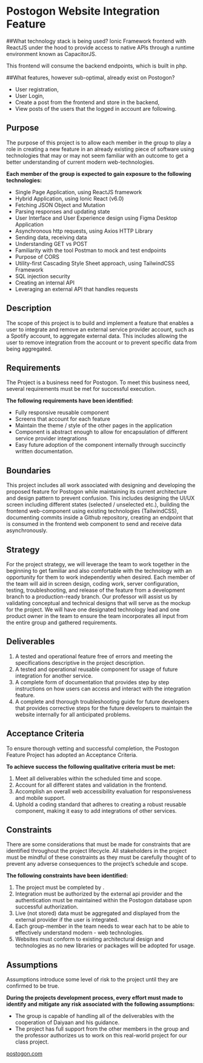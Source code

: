 # Postogon Website Integration Feature

##What technology stack is being used?
Ionic Framework frontend with ReactJS under the hood to provide access to native APIs through a runtime environment known as CapacitorJS. 

This frontend will consume the backend endpoints, which is built in php.

##What features, however sub-optimal, already exist on Postogon?
- User registration,
- User Login,
- Create a post from the frontend and store in the backend,
- View posts of the users that the logged in account are following.


## Purpose
The purpose of this project is to allow each member in the group to play a role in creating a new feature in an already existing piece of software using technologies that may or may not seem familiar with an outcome to get a better understanding of current modern web-technologies.

**Each member of the group is expected to gain exposure to the following technologies:**
- Single Page Application, using ReactJS framework
- Hybrid Application, using Ionic React (v6.0)
- Fetching JSON Object and Mutation
- Parsing responses and updating state
- User Interface and User Experience design using Figma Desktop Application
- Asynchronous http requests, using Axios HTTP Library
- Sending data, receiving data
- Understanding GET vs POST
- Familiarity with the tool Postman to mock and test endpoints
- Purpose of CORS
- Utility-first Cascading Style Sheet approach, using TailwindCSS Framework
- SQL injection security
- Creating an internal API
- Leveraging an external API that handles requests

## Description
The scope of this project is to build and implement a feature that enables a user to integrate and remove an external service provider account, such as a Spotify account, to aggregate external data. This includes allowing the user to remove integration from the account or to prevent specific data from being aggregated.

## Requirements
The Project is a business need for Postogon. To meet this business need, several requirements must be met for successful execution.

**The following requirements have been identified:**
- Fully responsive reusable component
- Screens that account for each feature
- Maintain the theme / style of the other pages in the application
- Component is abstract enough to allow for encapsulation of different service provider integrations
- Easy future adoption of the component internally through succinctly written documentation.

## Boundaries
This project includes all work associated with designing and developing the proposed feature for Postogon while maintaining its current architecture and design pattern to prevent confusion. This includes designing the UI/UX screen including different states (selected / unselected etc.), building the frontend web-component using existing technologies (TailwindCSS), documenting commits inside a Github repository, creating an endpoint that is consumed in the frontend web component to send and receive data asynchronously.

## Strategy
For the project strategy, we will leverage the team to work together in the beginning to get familiar and also comfortable with the technology with an opportunity for them to work independently when desired. Each member of the team will aid in screen design, coding work, server configuration, testing, troubleshooting, and release of the feature from a development branch to a production-ready branch. Our professor will assist us by validating conceptual and technical designs that will serve as the mockup for the project. We will have one designated technology lead and one product owner in the team to ensure the team incorporates all input from the entire group and gathered requirements.

## Deliverables
1. A tested and operational feature free of errors and meeting the specifications descriptive in the project description.
2. A tested and operational reusable component for usage of future integration for another service.
3. A complete form of documentation that provides step by step instructions on how users can access and interact with the integration feature.
4. A complete and thorough troubleshooting guide for future developers that provides corrective steps for the future developers to maintain the website internally for all anticipated problems.

## Acceptance Criteria
To ensure thorough vetting and successful completion, the Postogon Feature Project has adopted an Acceptance Criteria.

**To achieve success the following qualitative criteria must be met:**
1. Meet all deliverables within the scheduled time and scope.
2. Account for all different states and validation in the frontend.
3. Accomplish an overall web accessibility evaluation for responsiveness and mobile support.
4. Uphold a coding standard that adheres to creating a robust reusable component, making it easy to add integrations of other services. 

## Constraints
There are some considerations that must be made for constraints that are identified throughout the project lifecycle. All stakeholders in the project must be mindful of these constraints as they must be carefully thought of to prevent any adverse consequences to the project’s schedule and scope.

**The following constraints have been identified:**
1. The project must be completed by <INSERT DUE DATE HERE>.
2. Integration must be authorized by the external api provider and the authentication must be maintained within the Postogon database upon successful authorization.
3. Live (not stored) data must be aggregated and displayed from the external provider if the user is integrated.
4. Each group-member in the team needs to wear each hat to be able to effectively understand modern - web technologies.
5. Websites must conform to existing architectural design and technologies as no new libraries or packages will be adopted for usage.

## Assumptions
Assumptions introduce some level of risk to the project until they are confirmed to be true.

**During the projects development process, every effort must made to identify and mitigate any risk associated with the following assumptions:**
- The group is capable of handling all of the deliverables with the cooperation of Daiyaan and his guidance.
- The project has full support from the other members in the group and the professor authorizes us to work on this real-world project for our class project.

[postogon.com](https://postogon.com "postogon.com")
